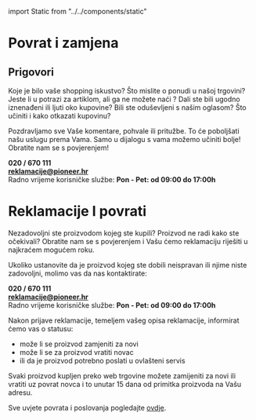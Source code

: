 import Static from "../../components/static"

<Static title="Povrat i zamjena" menuOpened={props.menuOpened}>

# Povrat i zamjena

## Prigovori

Koje je bilo vaše shopping iskustvo? Što mislite o ponudi u našoj trgovini? Jeste li u potrazi za artiklom, ali ga ne možete naći ? Dali ste bili ugodno iznenađeni ili ljuti oko kupovine? Bili ste oduševljeni s našim oglasom? Što učiniti i kako otkazati kupovinu?

Pozdravljamo sve Vaše komentare, pohvale ili pritužbe. To će poboljšati našu uslugu prema Vama. Samo u dijalogu s vama možemo učiniti bolje! Obratite nam se s povjerenjem!

**020 / 670 111**<br />
**reklamacije@pioneer.hr**<br />
Radno vrijeme korisničke službe: **Pon - Pet: od 09:00 do 17:00h**

# Reklamacije I povrati

Nezadovoljni ste proizvodom kojeg ste kupili? Proizvod ne radi kako ste očekivali?
Obratite nam se s povjerenjem i Vašu ćemo reklamaciju riješiti u najkraćem mogućem roku.

Ukoliko ustanovite da je proizvod kojeg ste dobili neispravan ili njime niste zadovoljni, molimo vas da nas kontaktirate:

**020 / 670 111**<br />
**reklamacije@pioneer.hr**<br />
Radno vrijeme korisničke službe: **Pon - Pet: od 09:00 do 17:00h**

Nakon prijave reklamacije, temeljem vašeg opisa reklamacije, informirat ćemo vas o statusu:

- može li se proizvod zamjeniti za novi
- može li se za proizvod vratiti novac
- ili da je proizvod potrebno poslati u ovlašteni servis

Svaki proizvod kupljen preko web trgovine možete zamijeniti za novi ili vratiti uz povrat novca i to unutar 15 dana od primitka proizvoda na Vašu adresu.

Sve uvjete povrata i poslovanja pogledajte [ovdje](/info/uvjeti-poslovanja).

</Static>
